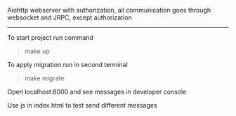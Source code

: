 Aiohttp webserver with authorization, all communication goes through websocket and JRPC, except authorization

____

To start project run command
> make up

To apply migration run in second terminal
> make migrate

Open localhost:8000 and see messages in developer console

Use js in index.html to test send different messages
